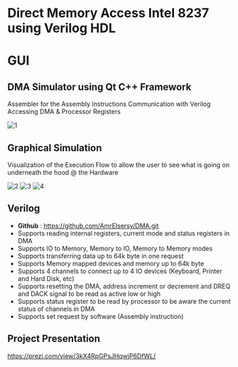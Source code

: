 # Direct Memory Access Intel 8237 using Verilog HDL

# GUI 
## DMA Simulator using Qt C++ Framework
Assembler for the Assembly Instructions
Communication with Verilog 
Accessing DMA & Processor Registers

![1](https://user-images.githubusercontent.com/35613645/77266666-c72ad500-6ca8-11ea-8cf6-453438b3de75.png)

## Graphical Simulation
Visualization of the Execution Flow to allow the user to see what is going on underneath the hood @ the Hardware 

![2](https://user-images.githubusercontent.com/35613645/77266668-c8f49880-6ca8-11ea-99fa-b18bf75b85b9.png)
![3](https://user-images.githubusercontent.com/35613645/77266670-cabe5c00-6ca8-11ea-9c8d-53d134f2b001.png)
![4](https://user-images.githubusercontent.com/35613645/77266673-cc881f80-6ca8-11ea-9401-e9f40a778196.png)


## Verilog 
- **Github** : https://github.com/AmrElsersy/DMA.git
-	Supports reading internal registers, current mode and status registers in DMA 
-	Supports IO to Memory, Memory to IO, Memory to Memory modes
-	Supports transferring data up to 64k byte in one request 
-	Supports Memory mapped devices and memory up to 64k byte 
-	Supports 4 channels to connect up to 4 IO devices (Keyboard, Printer and Hard Disk, etc)
-	Supports resetting the DMA, address increment or decrement and DREQ and DACK signal to be read as active low or high
-	Supports status register to be read by processor to be aware the current status of channels in DMA 
-	Supports set request by software (Assembly instruction)

## Project Presentation
https://prezi.com/view/3kX4RpGPsJHqwjP6DfWL/
